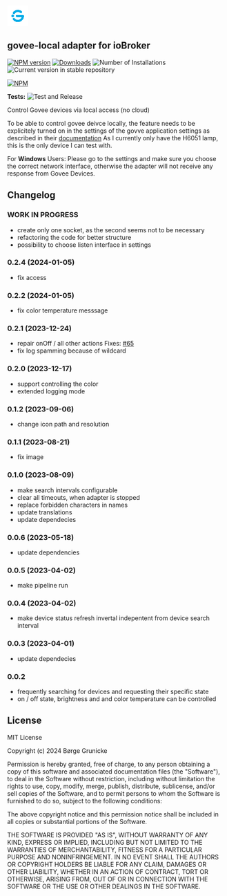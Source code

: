 ![Logo](admin/govee-local.png)

## govee-local adapter for ioBroker

[![NPM version](https://img.shields.io/npm/v/iobroker.govee-local.svg)](https://www.npmjs.com/package/iobroker.govee-local)
[![Downloads](https://img.shields.io/npm/dm/iobroker.govee-local.svg)](https://www.npmjs.com/package/iobroker.govee-local)
![Number of Installations](https://iobroker.live/badges/govee-local-installed.svg)
![Current version in stable repository](https://iobroker.live/badges/govee-local-stable.svg)

[![NPM](https://nodei.co/npm/iobroker.govee-local.png?downloads=true)](https://nodei.co/npm/iobroker.govee-local/)

**Tests:** ![Test and Release](https://github.com/boergegrunicke/ioBroker.govee-local/workflows/Test%20and%20Release/badge.svg)

Control Govee devices via local access (no cloud)

To be able to control govee deivce locally, the feature needs to be explicitely turned on in the settings of the govve application settings as described in their [documentation](<https://app-h5.govee.com/user-manual/wlan-guide#:~:text=Supported%20Product%20Models%20(continually%20updated)>)
As I currently only have the H6051 lamp, this is the only device I can test with.

For **Windows** Users: Please go to the settings and make sure you choose the correct network interface, otherwise the adapter will not receive any response from Govee Devices.

## Changelog

<!--
	Placeholder for the next version (at the beginning of the line):
	### **WORK IN PROGRESS**
-->

### **WORK IN PROGRESS**

-   create only one socket, as the second seems not to be necessary
-   refactoring the code for better structure
-   possibility to choose listen interface in settings

### 0.2.4 (2024-01-05)

-   fix access

### 0.2.2 (2024-01-05)

-   fix color temperature messsage

### 0.2.1 (2023-12-24)

-   repair onOff / all other actions Fixes: [#65](https://github.com/boergegrunicke/ioBroker.govee-local/issues/65)
-   fix log spamming because of wildcard

### 0.2.0 (2023-12-17)

-   support controlling the color
-   extended logging mode

### 0.1.2 (2023-09-06)

-   change icon path and resolution

### 0.1.1 (2023-08-21)

-   fix image

### 0.1.0 (2023-08-09)

-   make search intervals configurable
-   clear all timeouts, when adapter is stopped
-   replace forbidden characters in names
-   update translations
-   update dependecies

### 0.0.6 (2023-05-18)

-   update dependencies

### 0.0.5 (2023-04-02)

-   make pipeline run

### 0.0.4 (2023-04-02)

-   make device status refresh invertal indepentent from device search interval

### 0.0.3 (2023-04-01)

-   update dependecies

### 0.0.2

-   frequently searching for devices and requesting their specific state
-   on / off state, brightness and and color temperature can be controlled

## License

MIT License

Copyright (c) 2024 Børge Grunicke

Permission is hereby granted, free of charge, to any person obtaining a copy
of this software and associated documentation files (the "Software"), to deal
in the Software without restriction, including without limitation the rights
to use, copy, modify, merge, publish, distribute, sublicense, and/or sell
copies of the Software, and to permit persons to whom the Software is
furnished to do so, subject to the following conditions:

The above copyright notice and this permission notice shall be included in all
copies or substantial portions of the Software.

THE SOFTWARE IS PROVIDED "AS IS", WITHOUT WARRANTY OF ANY KIND, EXPRESS OR
IMPLIED, INCLUDING BUT NOT LIMITED TO THE WARRANTIES OF MERCHANTABILITY,
FITNESS FOR A PARTICULAR PURPOSE AND NONINFRINGEMENT. IN NO EVENT SHALL THE
AUTHORS OR COPYRIGHT HOLDERS BE LIABLE FOR ANY CLAIM, DAMAGES OR OTHER
LIABILITY, WHETHER IN AN ACTION OF CONTRACT, TORT OR OTHERWISE, ARISING FROM,
OUT OF OR IN CONNECTION WITH THE SOFTWARE OR THE USE OR OTHER DEALINGS IN THE
SOFTWARE.
